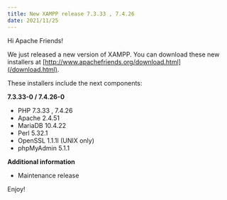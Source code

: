```yaml
---
title: New XAMPP release 7.3.33 , 7.4.26
date: 2021/11/25
---
```


Hi Apache Friends!

We just released a new version of XAMPP. You can download these new installers at [http://www.apachefriends.org/download.html](/download.html).

These installers include the next components:

**7.3.33-0 / 7.4.26-0**

- PHP 7.3.33 , 7.4.26
- Apache 2.4.51
- MariaDB 10.4.22
- Perl 5.32.1
- OpenSSL 1.1.1l (UNIX only)
- phpMyAdmin 5.1.1

**Additional information**

- Maintenance release

Enjoy!
